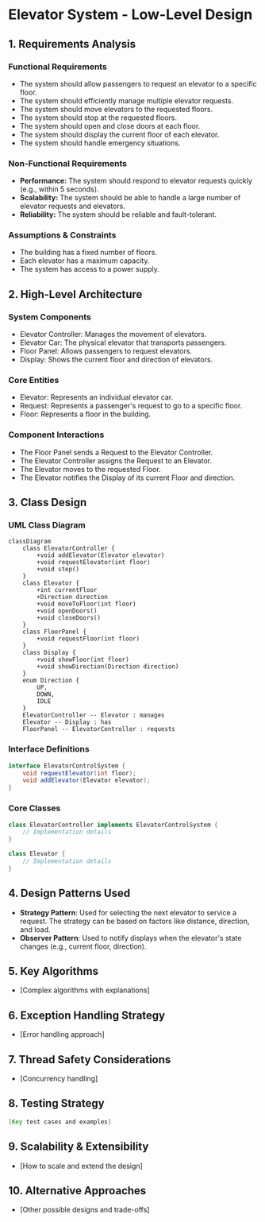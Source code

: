 # Elevator System - Low-Level Design

## 1. Requirements Analysis
### Functional Requirements
- The system should allow passengers to request an elevator to a specific floor.
- The system should efficiently manage multiple elevator requests.
- The system should move elevators to the requested floors.
- The system should stop at the requested floors.
- The system should open and close doors at each floor.
- The system should display the current floor of each elevator.
- The system should handle emergency situations.

### Non-Functional Requirements
- **Performance:** The system should respond to elevator requests quickly (e.g., within 5 seconds).
- **Scalability:** The system should be able to handle a large number of elevator requests and elevators.
- **Reliability:** The system should be reliable and fault-tolerant.

### Assumptions & Constraints
- The building has a fixed number of floors.
- Each elevator has a maximum capacity.
- The system has access to a power supply.

## 2. High-Level Architecture
### System Components
- Elevator Controller: Manages the movement of elevators.
- Elevator Car: The physical elevator that transports passengers.
- Floor Panel: Allows passengers to request elevators.
- Display: Shows the current floor and direction of elevators.

### Core Entities
- Elevator: Represents an individual elevator car.
- Request: Represents a passenger's request to go to a specific floor.
- Floor: Represents a floor in the building.

### Component Interactions
- The Floor Panel sends a Request to the Elevator Controller.
- The Elevator Controller assigns the Request to an Elevator.
- The Elevator moves to the requested Floor.
- The Elevator notifies the Display of its current Floor and direction.

## 3. Class Design

### UML Class Diagram
```mermaid
classDiagram
    class ElevatorController {
        +void addElevator(Elevator elevator)
        +void requestElevator(int floor)
        +void step()
    }
    class Elevator {
        +int currentFloor
        +Direction direction
        +void moveToFloor(int floor)
        +void openDoors()
        +void closeDoors()
    }
    class FloorPanel {
        +void requestFloor(int floor)
    }
    class Display {
        +void showFloor(int floor)
        +void showDirection(Direction direction)
    }
    enum Direction {
        UP,
        DOWN,
        IDLE
    }
    ElevatorController -- Elevator : manages
    Elevator -- Display : has
    FloorPanel -- ElevatorController : requests
```

### Interface Definitions
```java
interface ElevatorControlSystem {
    void requestElevator(int floor);
    void addElevator(Elevator elevator);
}
```

### Core Classes
```java
class ElevatorController implements ElevatorControlSystem {
    // Implementation details
}

class Elevator {
    // Implementation details
}
```

## 4. Design Patterns Used
- **Strategy Pattern**: Used for selecting the next elevator to service a request. The strategy can be based on factors like distance, direction, and load.
- **Observer Pattern**: Used to notify displays when the elevator's state changes (e.g., current floor, direction).

## 5. Key Algorithms
- [Complex algorithms with explanations]

## 6. Exception Handling Strategy
- [Error handling approach]

## 7. Thread Safety Considerations
- [Concurrency handling]

## 8. Testing Strategy
```java
[Key test cases and examples]
```

## 9. Scalability & Extensibility
- [How to scale and extend the design]

## 10. Alternative Approaches
- [Other possible designs and trade-offs]

